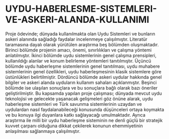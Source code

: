 # UYDU-HABERLESME-SISTEMLERI-VE-ASKERI-ALANDA-KULLANIMI
Proje ödevinde; dünyada kullanılmakta olan Uydu Sistemleri ve bunların askeri alanında sağladığı faydalar incelenmeye çalışılmıştır. Literatür taramasına dayalı olarak yürütülen araştırma beş bölümden oluşmaktadır. Birinci bölümde projenin amacı, önemi, sınırlılıkları ve çalışma yöntemi anlatılmıştır. İkinci bölümde uydu sistemlerinin genel çalışma prensipleri, kullanıldığı alanlar ve konum belirleme yöntemleri tanıtılmıştır. Üçüncü bölümde uydu haberleşme sistemlerinin genel tanıtılması, uydu muhabere sistemlerinin genel özellikleri, uydu haberleşmesinin klasik sistemlere göre üstünlükleri belirtilmiştir. Dördüncü bölümde askeri uydular hakkında genel bilgiler ve askeri alanda uyduların kullanım sahaları açıklanmıştır. Beşinci bölümde ise ulaşılan sonuçlara ve bu sonuçlara bağlı olarak bazı öneriler geliştirilmiştir.
	Bu kapsamda yapılan proje çalışması; dünyada mevcut uydu teknolojisi ve gelecekte yaşanacak gelişmeleri göz önüne alarak, uydu haberleşme sistemleri ve Türk savunma sistemlerinin uzaydan ve uydulardan nasıl faydalanabileceği konusunda düşünceleri ortaya koymakta ve bu konuya ilgi duyanlara katkı sağlayacağı umulmaktadır. Ayrıca araştırma ile milli bir uydu haberleşme sisteminin ne denli güçlü bir stratejik kuvvet çarpanı olduğuna dikkat çekilerek konunun ehemmiyetinin anlaşılması sağlanmaya çalışılmıştır.
